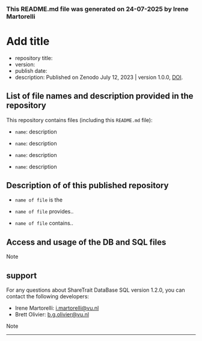<!---
This README.md was generated for the Zenodo publication version  DOI: https://doi.org/
--->
### This README.md file was generated on 24-07-2025 by Irene Martorelli

# Add title 

- repository title: 
- version: 
- publish date: 
- description:  Published on Zenodo July 12, 2023 | version 1.0.0, [DOI](https://doi.org/10.5281/zenodo.8138904).

## List of file names and description provided in the repository

This repository contains <add number> files (including this `README.md` file):

- `name`: description
  
- `name`: description

- `name`: description
  
- `name`: description

## Description of <names of files>  of this published repository

- `name of file` is the 
  
- `name of file` provides..
- `name of file` contains..
  







## Access and usage of the DB and SQL files


> [!NOTE] 



## support

For any questions about ShareTrait DataBase SQL version 1.2.0, you can contact the following developers:

- Irene Martorelli: i.martorelli@vu.nl
- Brett Olivier: b.g.olivier@vu.nl

> [!NOTE] 


---






